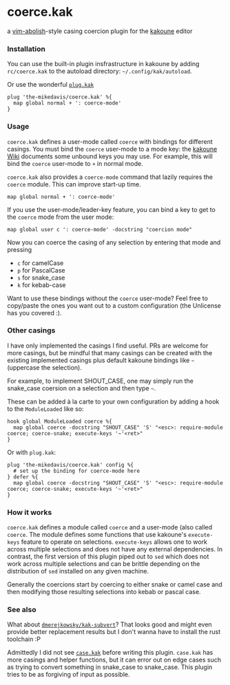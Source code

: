 # coerce.kak

a [vim-abolish](https://github.com/tpope/vim-abolish#coercion)-style casing
coercion plugin for the [kakoune](https://kakoune.org) editor

### Installation

You can use the built-in plugin insfrastructure in kakoune by adding
`rc/coerce.kak` to the autoload directory: `~/.config/kak/autoload`.

Or use the wonderful [`plug.kak`](https://github.com/andreyorst/plug.kak)

```kak
plug 'the-mikedavis/coerce.kak' %{
  map global normal + ': coerce-mode'
}
```

### Usage

`coerce.kak` defines a user-mode called `coerce` with bindings for different
casings. You must bind the `coerce` user-mode to a mode key:
the [kakoune Wiki](https://github.com/mawww/kakoune/wiki/Normal-mode-commands)
documents some unbound keys you may use. For example, this will bind the
`coerce` user-mode to `+` in normal mode.

`coerce.kak` also provides a `coerce-mode` command that lazily requires
the `coerce` module. This can improve start-up time.

```kak
map global normal + ': coerce-mode'
```

If you use the user-mode/leader-key feature, you can bind a key to get to
the `coerce` mode from the user mode:

```kak
map global user c ': coerce-mode' -docstring "coercion mode"
```

Now you can coerce the casing of any selection by entering that mode and
pressing

- `c` for camelCase
- `p` for PascalCase
- `s` for snake_case
- `k` for kebab-case

Want to use these bindings without the `coerce` user-mode? Feel free to
copy/paste the ones you want out to a custom configuration (the Unlicense
has you covered :).

### Other casings

I have only implemented the casings I find useful. PRs are welcome for
more casings, but be mindful that many casings can be created with
the existing implemented casings plus default kakoune bindings like
`~` (uppercase the selection).

For example, to implement SHOUT_CASE, one may simply run the snake_case
coersion on a selection and then type `~`.

These can be added à la carte to your own configuration by adding a hook
to the `ModuleLoaded` like so:

```kak
hook global ModuleLoaded coerce %{
  map global coerce -docstring "SHOUT_CASE" 'S' "<esc>: require-module coerce; coerce-snake; execute-keys '~'<ret>"
}
```

Or with `plug.kak`:

```kak
plug 'the-mikedavis/coerce.kak' config %{
  # set up the binding for coerce-mode here
} defer %{
  map global coerce -docstring "SHOUT_CASE" 'S' "<esc>: require-module coerce; coerce-snake; execute-keys '~'<ret>"
}
```

### How it works

`coerce.kak` defines a module called `coerce` and a user-mode (also called
`coerce`. The module defines some functions that use kakoune's
`execute-keys` feature to operate on selections. `execute-keys` allows
one to work across multiple selections and does not have any external
dependencies. In contrast, the first version of this plugin piped out
to `sed` which does not work across multiple selections and can be brittle
depending on the distribution of `sed` installed on any given machine.

Generally the coercions start by coercing to either snake or camel case
and then modifying those resulting selections into kebab or pascal case.

### See also

What about
[`dmerejkowsky/kak-subvert`](https://github.com/dmerejkowsky/kak-subvert)?
That looks good and might even provide better replacement results but I
don't wanna have to install the rust toolchain :P

Admittedly I did not see
[`case.kak`](https://gitlab.com/FlyingWombat/case.kak/-/tree/master) before
writing this plugin. `case.kak` has more casings and helper functions, but
it can error out on edge cases such as trying to convert something in
snake_case to snake_case. This plugin tries to be as forgiving of input as
possible.
